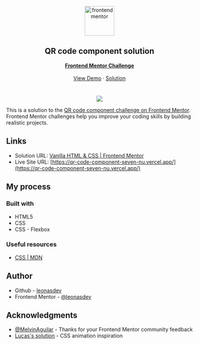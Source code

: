 <div id="top"></div>

<div align="center">

  <img src="https://www.frontendmentor.io/static/images/logo-mobile.svg" alt="frontendmentor" width="80">

  <h2 align="center">QR code component solution</h2>
  <p align="center">
    <a href="https://www.frontendmentor.io/solutions/pure-html-with-css-3_GNolrlOC"><strong>Frontend Mentor Challenge</strong></a>
    <br />
    <br />
    <a href="https://qr-code-component-seven-nu.vercel.app/">View Demo</a>
    ·
    <a href="https://www.frontendmentor.io/solutions/pure-html-with-css-3_GNolrlOC" target="_blank">Solution</a>
  </p>
</div>

#

<div align="center">
  <img src="https://user-images.githubusercontent.com/39915562/219544802-5eed17a5-936f-43df-a958-9ad8684fbc82.png">
</div>

This is a solution to the [QR code component challenge on Frontend Mentor](https://www.frontendmentor.io/challenges/qr-code-component-iux_sIO_H). Frontend Mentor challenges help you improve your coding skills by building realistic projects. 

## Links
- Solution URL: [Vanilla HTML & CSS | Frontend Mentor](https://www.frontendmentor.io/solutions/pure-html-with-css-3_GNolrlOC)
- Live Site URL: [https://qr-code-component-seven-nu.vercel.app/](https://qr-code-component-seven-nu.vercel.app/)

## My process

### Built with

- HTML5
- CSS
- CSS - Flexbox

### Useful resources
- [CSS | MDN](https://developer.mozilla.org/zh-TW/docs/Web/CSS)

## Author

- Github - [leonasdev](https://github.com/leonasdev/)
- Frontend Mentor - [@leonasdev](https://www.frontendmentor.io/profile/leonasdev)

## Acknowledgments
- [@MelvinAguilar](https://github.com/MelvinAguilar/) - Thanks for your Frontend Mentor community feedback
- [Lucas's solution](https://www.frontendmentor.io/solutions/qr-code-component-vanilla-cs-js-darklight-mode-nS2aOYYsJR) - CSS animation inspiration
